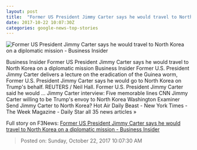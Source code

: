 ```yaml
---
layout: post
title:  "Former US President Jimmy Carter says he would travel to North Korea on a diplomatic mission - Business Insider"
date: 2017-10-22 10:07:30Z
categories: google-news-top-stories
---
```


![Former US President Jimmy Carter says he would travel to North Korea on a diplomatic mission - Business Insider](http://static1.businessinsider.com/image/59ec68c7ddd0631c1e8b6147-1190-625/former-us-president-jimmy-carter-says-he-would-travel-to-north-korea-on-a-diplomatic-mission.jpg)

Business Insider Former US President Jimmy Carter says he would travel to North Korea on a diplomatic mission Business Insider Former U.S. President Jimmy Carter delivers a lecture on the eradication of the Guinea worm, Former U.S. President Jimmy Carter says he would go to North Korea on Trump's behalf. REUTERS / Neil Hall. Former U.S. President Jimmy Carter said he would ... Jimmy Carter interview: Five memorable lines CNN Jimmy Carter willing to be Trump's envoy to North Korea Washington Examiner Send Jimmy Carter to North Korea? Hot Air Daily Beast - New York Times - The Week Magazine - Daily Star all 35 news articles »


Full story on F3News: [Former US President Jimmy Carter says he would travel to North Korea on a diplomatic mission - Business Insider](http://www.f3nws.com/n/jnfQKF)

> Posted on: Sunday, October 22, 2017 10:07:30 AM
